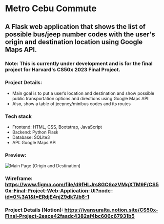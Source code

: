 # Metro Cebu Commute
## A Flask web application that shows the list of possible bus/jeep number codes with the user's origin and destination location using Google Maps API.
### Note: This is currently under development and is for the final project for Harvard's CS50x 2023 Final Project.
### Project Details:
- Main goal is to put a user’s location and destination and show possible public transportation options and directions using Google Maps API
- Also, show a table of jeepney/minibus codes and its routes
### Tech stack
- Frontend: HTML, CSS, Bootstrap, JavaScript
- Backend: Python Flask
- Database: SQLite3
- API: Google Maps API
### Preview:
![Main Page (Origin and Destination)](https://user-images.githubusercontent.com/88656474/230846841-2b3dd2b6-0a39-4c0e-a585-ea9c0868ff2b.png)

### Wireframe: https://www.figma.com/file/d9fHLJrs8GC6ozVMqXTM9F/CS50x-Final-Project-Web-Application-UI?node-id=0%3A1&t=ERdjE4njZ9dk7Jb6-1
### Project Details (Notion): https://ivansuralta.notion.site/CS50x-Final-Project-2eace42faadc4382af4bc606c67931b5
